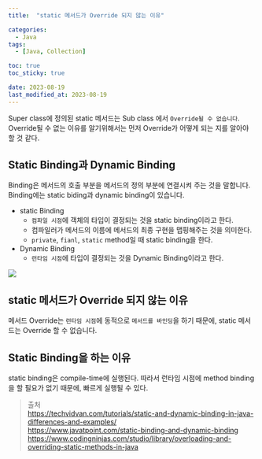 ```yaml
---
title:  "static 메서드가 Override 되지 않는 이유"

categories:
  - Java
tags:
  - [Java, Collection]

toc: true
toc_sticky: true

date: 2023-08-19
last_modified_at: 2023-08-19
---
```


Super class에 정의된 static 메서드는 Sub class 에서 `Override될 수 없습니다`.
Override될 수 없는 이유를 알기위해서는 먼저 Override가 어떻게 되는 지를 알아야 할 것 같다.

## Static Binding과 Dynamic Binding

Binding은 메서드의 호출 부분을 메서드의 정의 부분에 연결시켜 주는 것을 말합니다.
Binding에는 static biding과 dynamic binding이 있습니다.

- static Binding 
   - `컴파일 시점`에 객체의 타입이 결정되는 것을 static binding이라고 한다.
   - 컴파일러가 메서드의 이름에 메서드의 최종 구현을 맵핑해주는 것을 의미한다.
   - `private`, `fianl`, `static` method일 때 static binding을 한다.
- Dynamic Binding
   - `런타임 시점`에 타입이 결정되는 것을 Dynamic Binding이라고 한다.

![](https://techvidvan.com/tutorials/wp-content/uploads/sites/2/2020/04/java-static-vs-dynamic-binding.jpg)


## static 메서드가 Override 되지 않는 이유

메서드 Override는 `런타임 시점`에 동적으로 `메서드를 바인딩`을 하기 때문에, static 메서드는 Override 할 수 없습니다.

## Static Binding을 하는 이유

static binding은 compile-time에 실행된다.  따라서 런타임 시점에 method binding을 할 필요가 없기 때문에, 빠르게 실행될 수 있다.

> 출처  
> https://techvidvan.com/tutorials/static-and-dynamic-binding-in-java-differences-and-examples/  
> https://www.javatpoint.com/static-binding-and-dynamic-binding  
> https://www.codingninjas.com/studio/library/overloading-and-overriding-static-methods-in-java